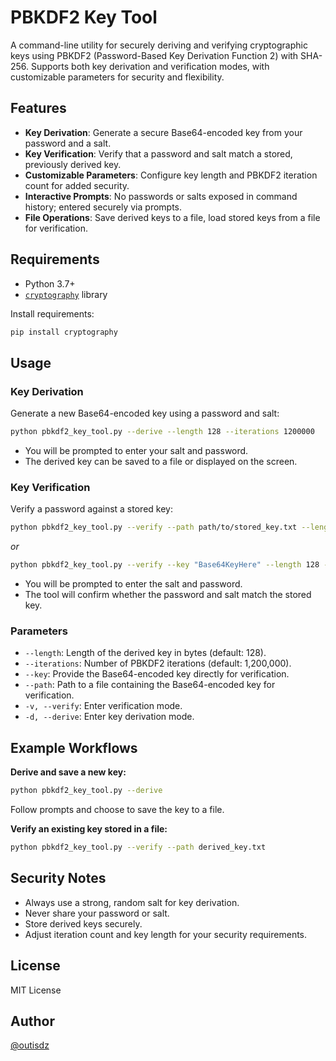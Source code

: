 # PBKDF2 Key Tool

A command-line utility for securely deriving and verifying cryptographic keys using PBKDF2 (Password-Based Key Derivation Function 2) with SHA-256. Supports both key derivation and verification modes, with customizable parameters for security and flexibility.

## Features

- **Key Derivation**: Generate a secure Base64-encoded key from your password and a salt.
- **Key Verification**: Verify that a password and salt match a stored, previously derived key.
- **Customizable Parameters**: Configure key length and PBKDF2 iteration count for added security.
- **Interactive Prompts**: No passwords or salts exposed in command history; entered securely via prompts.
- **File Operations**: Save derived keys to a file, load stored keys from a file for verification.

## Requirements

- Python 3.7+
- [`cryptography`](https://cryptography.io/en/latest/) library

Install requirements:
```bash
pip install cryptography
```

## Usage

### Key Derivation

Generate a new Base64-encoded key using a password and salt:
```bash
python pbkdf2_key_tool.py --derive --length 128 --iterations 1200000
```
- You will be prompted to enter your salt and password.
- The derived key can be saved to a file or displayed on the screen.

### Key Verification

Verify a password against a stored key:
```bash
python pbkdf2_key_tool.py --verify --path path/to/stored_key.txt --length 128 --iterations 1200000
```
_or_
```bash
python pbkdf2_key_tool.py --verify --key "Base64KeyHere" --length 128 --iterations 1200000
```
- You will be prompted to enter the salt and password.
- The tool will confirm whether the password and salt match the stored key.

### Parameters

- `--length`: Length of the derived key in bytes (default: 128).
- `--iterations`: Number of PBKDF2 iterations (default: 1,200,000).
- `--key`: Provide the Base64-encoded key directly for verification.
- `--path`: Path to a file containing the Base64-encoded key for verification.
- `-v, --verify`: Enter verification mode.
- `-d, --derive`: Enter key derivation mode.

## Example Workflows

**Derive and save a new key:**
```bash
python pbkdf2_key_tool.py --derive
```
Follow prompts and choose to save the key to a file.

**Verify an existing key stored in a file:**
```bash
python pbkdf2_key_tool.py --verify --path derived_key.txt
```

## Security Notes

- Always use a strong, random salt for key derivation.
- Never share your password or salt.
- Store derived keys securely.
- Adjust iteration count and key length for your security requirements.

## License

MIT License

## Author

[@outisdz](https://github.com/outisdz)